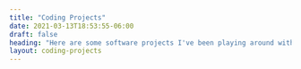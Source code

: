 ```yaml
---
title: "Coding Projects"
date: 2021-03-13T18:53:55-06:00
draft: false
heading: "Here are some software projects I've been playing around with."
layout: coding-projects
---
```

